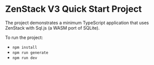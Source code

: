 # ZenStack V3 Quick Start Project

The project demonstrates a minimum TypeScript application that uses ZenStack with Sql.js (a WASM port of SQLite).

To run the project:

- `npm install`
- `npm run generate`
- `npm run dev`
